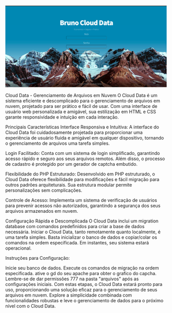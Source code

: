 ![Cloud_Data](https://github.com/Bruno-Gabriel-dos-santos/Cloud-Data/blob/main/imagem/Screenshot%20from%202024-02-05%2014-08-15.png)

Cloud Data - Gerenciamento de Arquivos em Nuvem
O Cloud Data é um sistema eficiente e descomplicado para o gerenciamento de arquivos em nuvem, projetado para ser prático e fácil de usar. Com uma interface de usuário web personalizada e amigável, sua estilização em HTML e CSS garante responsividade e intuição em cada interação.

Principais Características
Interface Responsiva e Intuitiva: A interface do Cloud Data foi cuidadosamente projetada para proporcionar uma experiência de usuário fluida e amigável em qualquer dispositivo, tornando o gerenciamento de arquivos uma tarefa simples.

Login Facilitado: Conta com um sistema de login simplificado, garantindo acesso rápido e seguro aos seus arquivos remotos. Além disso, o processo de cadastro é protegido por um gerador de captcha embutido.

Flexibilidade do PHP Estruturado: Desenvolvido em PHP estruturado, o Cloud Data oferece flexibilidade para modificações e fácil migração para outros padrões arquiteturais. Sua estrutura modular permite personalizações sem complicações.

Controle de Acesso: Implementa um sistema de verificação de usuários para prevenir acessos não autorizados, garantindo a segurança dos seus arquivos armazenados em nuvem.

Configuração Rápida e Descomplicada
O Cloud Data inclui um migration database com comandos predefinidos para criar a base de dados necessária. Iniciar o Cloud Data, tanto remotamente quanto localmente, é uma tarefa simples. Basta inicializar o banco de dados e copiar/colar os comandos na ordem especificada. Em instantes, seu sistema estará operacional.

Instruções para Configuração:

Inicie seu banco de dados.
Execute os comandos de migração na ordem especificada.
ative o gd do seu apache para obter o grafico do capcha.
Lembre-se de dar permissões 777 na pasta "arquivos" após as configurações iniciais.
Com estas etapas, o Cloud Data estará pronto para uso, proporcionando uma solução eficaz para o gerenciamento de seus arquivos em nuvem. Explore a simplicidade combinada com funcionalidades robustas e leve o gerenciamento de dados para o próximo nível com o Cloud Data.

